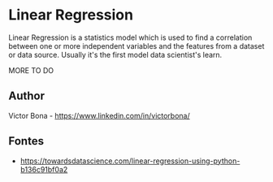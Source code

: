 # Linear Regression

Linear Regression is a statistics model which is used to find a correlation between one or more independent variables and the features from a dataset or data source. Usually it's the first model data scientist's learn.

MORE TO DO

## Author

Victor Bona - https://www.linkedin.com/in/victorbona/

## Fontes

* https://towardsdatascience.com/linear-regression-using-python-b136c91bf0a2